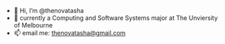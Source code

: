 - 👋 Hi, I’m @thenovatasha
- 👀 currently a Computing and Software Systems major at The Unviersity of Melbourne
- 📫 email me: thenovatasha@gmail.com

<!---
thenovatasha/thenovatasha is a ✨ special ✨ repository because its `README.md` (this file) appears on your GitHub profile.
You can click the Preview link to take a look at your changes.
--->
